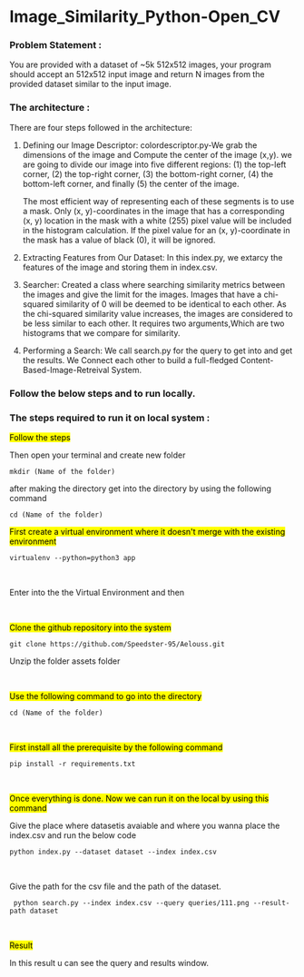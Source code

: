 # Image_Similarity_Python-Open_CV

### Problem Statement : 
You are provided with a dataset of ~5k 512x512 images, your program should accept an 512x512 input image and return N images from the provided dataset similar to the input image.

### The architecture  :
There are four steps followed in the architecture:

1. Defining our Image Descriptor:
  colordescriptor.py-We grab the dimensions of the image and Compute the center of the image (x,y).
  we are going to divide our image into five different regions: 
  (1) the top-left corner, 
  (2) the top-right corner, 
  (3) the bottom-right corner, 
  (4) the bottom-left corner, and finally 
  (5) the center of the image.
  
   The most efficient way of representing each of these segments is to use a mask. Only (x, y)-coordinates in the image that has a corresponding (x, y) location in
   the mask with a white (255) pixel value will be included in the histogram calculation. If the pixel value for an (x, y)-coordinate in the mask has a value of
   black (0), it will be ignored.
2. Extracting Features from Our Dataset:
  In this index.py, we extarcy the features of the image and storing them in index.csv.
3. Searcher:
  Created a class where searching similarity metrics between the images and give the limit for the images.
  Images that have a chi-squared similarity of 0 will be deemed to be identical to each other. As the chi-squared similarity value increases, the images are
  considered to be less similar to each other.
  It requires two arguments,Which are two histograms that we compare for similarity.
4. Performing a Search:
  We call search.py for the query to get into and get the results.
  We Connect each other to build a full-fledged Content-Based-Image-Retreival System. 

  
### Follow the below steps and to run locally.

### The steps required to run it on local system :

<mark>Follow the steps</mark>
  <p>Then open your terminal and create new folder<br>
  
  ```mkdir (Name of the folder)```<br>
  
  after making the directory get into the directory by using the following command<br>
  
  ```cd (Name of the folder)```
  </p>
  

<p>
  <mark>First create a virtual environment where it doesn't merge with the existing environment</mark>
<p>
  
  ```virtualenv --python=python3 app```

</p><br>

<p>Enter into the the Virtual Environment and then</p><br>

<mark>Clone the github repository into the system</mark><br>
  <p>
    
   ```git clone https://github.com/Speedster-95/Aelouss.git```<br>
   
   Unzip the folder assets folder
    
</p><br>

<mark>Use the following command to go into the directory </mark>
<p>
  
  ```cd (Name of the folder)```
  
 </p><br>
 
<mark> First install all the prerequisite by the following command</mark>
<p>
  
  ```pip install -r requirements.txt```

</p><br>

<mark> Once everything is done. Now we can run it on the local by using this command</mark>
<p>Give the place where datasetis avaiable and where you wanna place the index.csv and run the below code</p>
<p>
  
  ```python index.py --dataset dataset --index index.csv```
  
</p><br> 
<p>Give the path for the csv file and the path of the dataset.</p>
<p>
  
  ``` python search.py --index index.csv --query queries/111.png --result-path dataset```
  
</p><br>  

<mark>Result</mark>
<p>In this result u can see the query and results window.</p>
